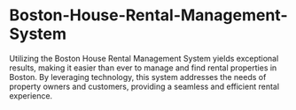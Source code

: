 # Boston-House-Rental-Management-System
Utilizing the Boston House Rental Management System yields exceptional results, making it easier than ever to manage and find rental properties in Boston. By leveraging technology, this system addresses the needs of property owners and customers, providing a seamless and efficient rental experience.
